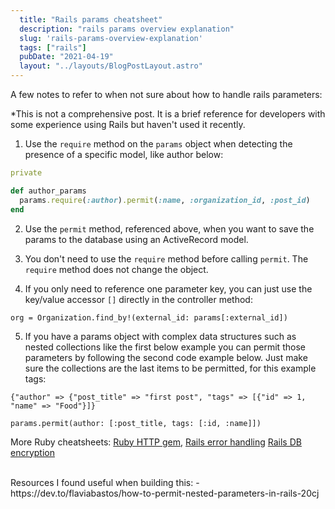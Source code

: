 ```yaml
---
  title: "Rails params cheatsheet"
  description: "rails params overview explanation"
  slug: 'rails-params-overview-explanation'
  tags: ["rails"]
  pubDate: "2021-04-19"
  layout: "../layouts/BlogPostLayout.astro"
---
```


A few notes to refer to when not sure about how to handle rails parameters:

*This is not a comprehensive post. It is a brief reference for developers with some experience using Rails but haven't used it recently.

1) Use the `require` method on the `params` object when detecting the presence of a specific model, like author below:

```ruby
private

def author_params
  params.require(:author).permit(:name, :organization_id, :post_id)
end
```

2) Use the `permit` method, referenced above, when you want to save the params to the database using an ActiveRecord model.

3) You don't need to use the `require` method before calling `permit`. The `require` method does not change the object.

4) If you only need to reference one parameter key, you can just use the key/value accessor `[]` directly in the controller method:

```
org = Organization.find_by!(external_id: params[:external_id])
```

5) If you have a params object with complex data structures such as nested collections like the first below example you can permit those parameters by following the second code example below. Just make sure the collections are the last items to be permitted, for this example tags:

```
{"author" => {"post_title" => "first post", "tags" => [{"id" => 1, "name" => "Food"}]}
```

```
params.permit(author: [:post_title, tags: [:id, :name]])
```

More Ruby cheatsheets:
[Ruby HTTP gem](https://tinytechtuts.com/2021-ruby-http-gem-cheatsheet),
[Rails error handling](https://tinytechtuts.com/2021-rails-handling-errors)
[Rails DB encryption](https://tinytechtuts.com/2021-rails-db-encryption-cheetsheet)

<br />
Resources I found useful when building this:
- https://dev.to/flaviabastos/how-to-permit-nested-parameters-in-rails-20cj
